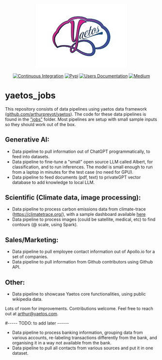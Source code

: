 <p align="center">
	<img src="./docs/images/logo_full_2_transp.png" alt="Yaetos Project" width="300" height="auto"/>
</p>

<div align="center">

[![Continuous Integration](https://github.com/arthurprevot/yaetos_jobs/actions/workflows/pythonapp.yml/badge.svg)](https://github.com/arthurprevot/yaetos_jobs/actions/workflows/pythonapp.yml)
[![Pypi](https://img.shields.io/pypi/v/yaetos.svg)](https://pypi.python.org/pypi/yaetos)
[![Users Documentation](https://img.shields.io/badge/-Users_Docs-blue?style=plastic&logo=readthedocs)](https://yaetos.readthedocs.io/en/latest/)
[![Medium](https://img.shields.io/badge/_-Medium-orange?style=plastic&logo=medium)](https://medium.com/@arthurprevot/yaetos-data-framework-description-ddc71caf6ce)

</div>

# yaetos_jobs
This repository consists of data pipelines using yaetos data framework ([github.com/arthurprevot/yaetos](https://github.com/arthurprevot/yaetos)). The code for these data pipelines is found in the ["jobs"](/jobs/) folder. Most pipelines are setup with small sample inputs so they should work out of the box.

## Generative AI:
 * Data pipeline to pull information out of ChatGPT programmatically, to feed into datasets.
 * Data pipeline to fine-tune a "small" open source LLM called Albert, for classification, and to run inferences. The model is small enough to run from a laptop in minutes for the test case (no need for GPU).
 * Data pipeline to feed documents (pdf, text) to privateGPT vector database to add knowledge to local LLM.

## Scientific (Climate data, image processing):
 * Data pipeline to process carbon emissions data from climate-trace (https://climatetrace.org/), with a sample dashboard available [here](https://arthurprevot.github.io/yaetos_jobs/dashboard_climate.html) 
 * Data pipeline to process images (could be satellite, medical, etc) to find contours (@ scale, using Spark).

## Sales/Marketing:
 * Data pipeline to pull employee contact information out of Apollo.io for a set of companies.
 * Data pipeline to pull information from Github contributors using Github API. 

## Other:
 * Data pipeline to showcase Yaetos core functionalities, using public wikipedia data.

Lots of room for improvements. Contributions welcome. Feel free to reach out at arthur@yaetos.com. 

#----- TODO: to add later ------
 * Data pipeline to process banking information, grouping data from various accounts, re-labeling transactions differently from the bank, and organising it in a way not available from the bank.
 * Data pipeline to pull all contacts from various sources and put it in one dataset.

